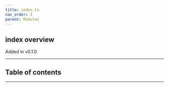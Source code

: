 ```yaml
---
title: index.ts
nav_order: 3
parent: Modules
---
```


## index overview

Added in v0.1.0

---

<h2 class="text-delta">Table of contents</h2>

---
